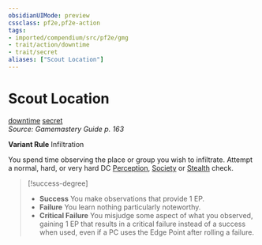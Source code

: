 ```yaml
---
obsidianUIMode: preview
cssclass: pf2e,pf2e-action
tags:
- imported/compendium/src/pf2e/gmg
- trait/action/downtime
- trait/secret
aliases: ["Scout Location"]
---
```

# Scout Location
[downtime](downtime.md)  [secret](secret.md)  
*Source: Gamemastery Guide p. 163*  

**Variant Rule** Infiltration

You spend time observing the place or group you wish to infiltrate. Attempt a normal, hard, or very hard DC [Perception](../../compendium/skills.md#Perception), [Society](../../compendium/skills.md#Society) or [Stealth](../../compendium/skills.md#Stealth) check.

> [!success-degree] 
> - **Success** You make observations that provide 1 EP.
> - **Failure** You learn nothing particularly noteworthy.
> - **Critical Failure** You misjudge some aspect of what you observed, gaining 1 EP that results in a critical failure instead of a success when used, even if a PC uses the Edge Point after rolling a failure.